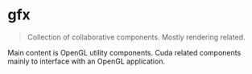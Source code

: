 # gfx

> Collection of collaborative components. Mostly rendering related.

Main content is OpenGL utility components. Cuda related components mainly to interface with an OpenGL application.
